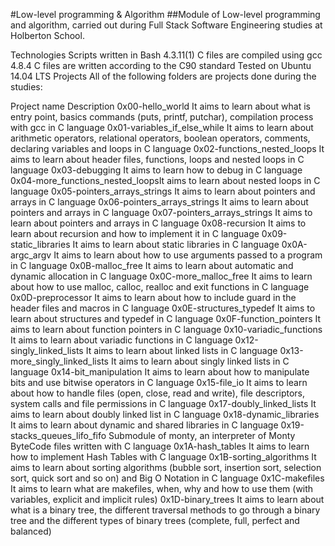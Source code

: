 #Low-level programming & Algorithm
##Module of Low-level programming and algorithm, carried out during Full Stack Software Engineering studies at Holberton School.

Technologies
Scripts written in Bash 4.3.11(1)
C files are compiled using gcc 4.8.4
C files are written according to the C90 standard
Tested on Ubuntu 14.04 LTS
Projects
All of the following folders are projects done during the studies:

Project name	                Description
0x00-hello_world	        It aims to learn about what is entry point, basics commands (puts, printf, putchar), compilation process with gcc in C language
0x01-variables_if_else_while	It aims to learn about arithmetic operators, relational operators, boolean operators, comments, declaring variables and loops in C language
0x02-functions_nested_loops	It aims to learn about header files, functions, loops and nested loops in C language
0x03-debugging	                It aims to learn how to debug in C language
0x04-more_functions_nested_loopsIt aims to learn about nested loops in C language
0x05-pointers_arrays_strings	It aims to learn about pointers and arrays in C language
0x06-pointers_arrays_strings	It aims to learn about pointers and arrays in C language
0x07-pointers_arrays_strings	It aims to learn about pointers and arrays in C language
0x08-recursion	                It aims to learn about recursion and how to implement it in C language
0x09-static_libraries	        It aims to learn about static libraries in C language
0x0A-argc_argv	                It aims to learn about how to use arguments passed to a program in C language
0x0B-malloc_free	        It aims to learn about automatic and dynamic allocation in C language
0x0C-more_malloc_free	        It aims to learn about how to use malloc, calloc, realloc and exit functions in C language
0x0D-preprocessor	        It aims to learn about how to include guard in the header files and macros in C language
0x0E-structures_typedef	        It aims to learn about structures and typedef in C language
0x0F-function_pointers	        It aims to learn about function pointers in C language
0x10-variadic_functions	        It aims to learn about variadic functions in C language
0x12-singly_linked_lists	It aims to learn about linked lists in C language
0x13-more_singly_linked_lists	It aims to learn about singly linked lists in C language
0x14-bit_manipulation	        It aims to learn about how to manipulate bits and use bitwise operators in C language
0x15-file_io	                It aims to learn about how to handle files (open, close, read and write), file descriptors, system calls and file permissions in C language
0x17-doubly_linked_lists	It aims to learn about doubly linked list in C language
0x18-dynamic_libraries	        It aims to learn about dynamic and shared libraries in C language
0x19-stacks_queues_lifo_fifo	Submodule of monty, an interpreter of Monty ByteCode files written with C language
0x1A-hash_tables           	It aims to learn how to implement Hash Tables with C language
0x1B-sorting_algorithms	        It aims to learn about sorting algorithms (bubble sort, insertion sort, selection sort, quick sort and so on) and Big O Notation in C language
0x1C-makefiles	                It aims to learn what are makefiles, when, why and how to use them (with variables, explicit and implicit rules)
0x1D-binary_trees	        It aims to learn about what is a binary tree, the different traversal methods to go through a binary tree and the different types of binary trees (complete, full, perfect and balanced)